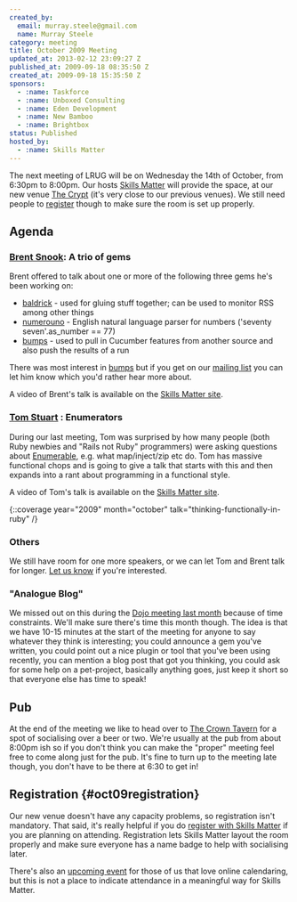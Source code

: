 ```yaml
---
created_by:
  email: murray.steele@gmail.com
  name: Murray Steele
category: meeting
title: October 2009 Meeting
updated_at: 2013-02-12 23:09:27 Z
published_at: 2009-09-18 08:35:50 Z
created_at: 2009-09-18 15:35:50 Z
sponsors:
  - :name: Taskforce
  - :name: Unboxed Consulting
  - :name: Eden Development
  - :name: New Bamboo
  - :name: Brightbox
status: Published
hosted_by:
  - :name: Skills Matter
---
```


The next meeting of LRUG will be on Wednesday the 14th of October, from 6:30pm to 8:00pm.  Our hosts [Skills Matter](http://skillsmatter.com/) will provide the space, at our new venue [The Crypt](http://skillsmatter.com/location-details/home/166/26) (it's very close to our previous venues).  We still need people to <a href="#oct09registration">register</a> though to make sure the room is set up properly.

## Agenda

### [Brent Snook](http://fuglylogic.com/): A trio of gems

Brent offered to talk about one or more of the following three gems he's been working on:

* [baldrick](http://github.com/brentsnook/baldrick/) - used for gluing stuff together; can be used to monitor RSS among other things
* [numerouno](http://github.com/brentsnook/numerouno/) - English natural language parser for numbers ('seventy seven'.as_number == 77)
* [bumps](http://github.com/brentsnook/bumps/) - used to pull in Cucumber features from another source and also push the results of a run

There was most interest in [bumps](http://github.com/brentsnook/bumps/) but if you get on our [mailing list](/mailing-list) you can let him know which you'd rather hear more about.

A video of Brent's talk is available on the [Skills Matter site](http://skillsmatter.com/podcast/ajax-ria/a-trio-of-gems).

### [Tom Stuart](http://experthuman.com/) : Enumerators

During our last meeting, Tom was surprised by how many people (both Ruby newbies and "Rails not Ruby" programmers) were asking questions about [Enumerable](http://www.ruby-doc.org/core/classes/Enumerable.html), e.g. what map/inject/zip etc do.  Tom has massive functional chops and is going to give a talk that starts with this and then expands into a rant about programming in a functional style.

A video of Tom's talk is available on the [Skills Matter site](http://skillsmatter.com/podcast/ajax-ria/enumerators).

{::coverage year="2009" month="october" talk="thinking-functionally-in-ruby" /}

### Others

We still have room for one more speakers, or we can let Tom and Brent talk for longer.  [Let us know](/speaking/) if you're interested.

### "Analogue Blog"

We missed out on this during the [Dojo meeting last month](/meetings/2009/08/18/september-2009-meeting/) because of time constraints.  We'll make sure there's time this month though.  The idea is that we have 10-15 minutes at the start of the meeting for anyone to say whatever they think is interesting; you could announce a gem you've written, you could point out a nice plugin or tool that you've been using recently, you can mention a blog post that got you thinking, you could ask for some help on a pet-project, basically anything goes, just keep it short so that everyone else has time to speak!

## Pub

At the end of the meeting we like to head over to [The Crown Tavern](http://fancyapint.com/pubs/pub199.html) for a spot of socialising over a beer or two.  We're usually at the pub from about 8:00pm ish so if you don't think you can make the "proper" meeting feel free to come along just for the pub.  It's fine to turn up to the meeting late though, you don't have to be there at 6:30 to get in!

## Registration {#oct09registration}

Our new venue doesn't have any capacity problems, so registration isn't mandatory.  That said, it's really helpful if you do [register with Skills Matter](http://skillsmatter.com/event/ajax-ria/lrug-oct) if you are planning on attending.  Registration lets Skills Matter layout the room properly and make sure everyone has a name badge to help with socialising later.

There's also an [upcoming event](http://upcoming.yahoo.com/event/4423451/) for those of us that love online calendaring, but this is not a place to indicate attendance in a meaningful way for Skills Matter.
